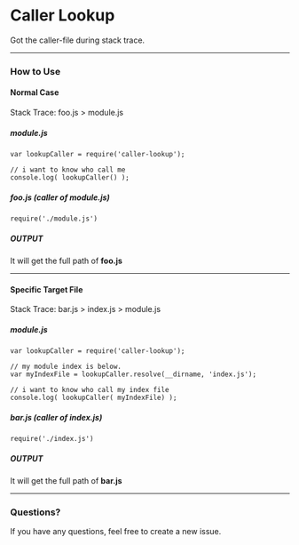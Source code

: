 Caller Lookup
=============
Got the caller-file during stack trace.


---
### How to Use

#### Normal Case

Stack Trace: foo.js > module.js

##### module.js
    var lookupCaller = require('caller-lookup');
    
    // i want to know who call me
    console.log( lookupCaller() ); 
    
    
##### foo.js (caller of module.js)
    require('./module.js')

##### OUTPUT
It will get the full path of **foo.js**

---

#### Specific Target File

Stack Trace: bar.js > index.js > module.js

##### module.js
    var lookupCaller = require('caller-lookup');
    
    // my module index is below.
    var myIndexFile = lookupCaller.resolve(__dirname, 'index.js'); 
    
    // i want to know who call my index file
    console.log( lookupCaller( myIndexFile) ); 
    
    
##### bar.js (caller of index.js)
    require('./index.js')

##### OUTPUT    
It will get the full path of **bar.js**


---
### Questions?

If you have any questions, feel free to create a new issue.
